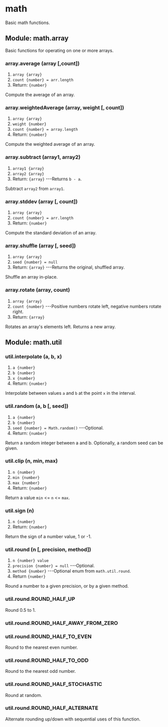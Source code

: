 # math

Basic math functions.

## Module: math.array

Basic functions for operating on one or more arrays.

### array.average (array [,count])
1. `array {array}`
2. `count {number} = arr.length`
3. Return: `{number}`

Compute the average of an array.

### array.weightedAverage (array, weight [, count])
1. `array {array}`
2. `weight {number}`
3. `count {number} = array.length`
4. Return: `{number}`

Compute the weighted average of an array.

### array.subtract (array1, array2)
1. `array1 {array}`
2. `array2 {array}`
3. Return: `{array}` ---Returns `b - a`.

Subtract `array2` from `array1`.

### array.stddev (array [, count])
1. `array {array}`
2. `count {number} = arr.length`
3. Return: `{number}`

Compute the standard deviation of an array.

### array.shuffle (array [, seed])
1. `array {array}`
2. `seed {number} = null`
3. Return: `{array}` ---Returns the original, shuffled array.

Shuffle an array in-place.

### array.rotate (array, count)
1. `array {array}`
2. `count {number}` ---Positive numbers rotate left, negative numbers rotate right.
3. Return: `{array}`

Rotates an array's elements left. Returns a new array.


## Module: math.util

### util.interpolate (a, b, x)
1. `a {number}`
2. `b {number}`
3. `x {number}`
4. Return: `{number}`

Interpolate between values `a` and `b` at the point `x` in the interval.

### util.random (a, b [, seed])
1. `a {number}`
2. `b {number}`
3. `seed {number} = Math.random()` ---Optional.
4. Return: `{number}`

Return a random integer between a and b. Optionally, a
random seed can be given.
 
### util.clip (n, min, max)
1. `n {number}`
2. `min {number}`
3. `max {number}`
3. Return: `{number}`

Return a value `min` <= `n` <= `max`.

### util.sign (n)
1. `n {number}`
2. Return: `{number}`

Return the sign of a number value, 1 or -1.

### util.round (n [, precision, method])
1. `n {number} value`
2. `precision {number} = null` ---Optional.
3. `method {number}` ---Optional enum from `math.util.round`.
4. Return `{number}`

Round a number to a given precision, or by a given method.

### util.round.ROUND_HALF_UP

Round 0.5 to 1.

### util.round.ROUND_HALF_AWAY_FROM_ZERO

### util.round.ROUND_HALF_TO_EVEN

Round to the nearest even number.

### util.round.ROUND_HALF_TO_ODD

Round to the nearest odd number.

### util.round.ROUND_HALF_STOCHASTIC

Round at random.

### util.round.ROUND_HALF_ALTERNATE

Alternate rounding up/down with sequential uses of this function.
